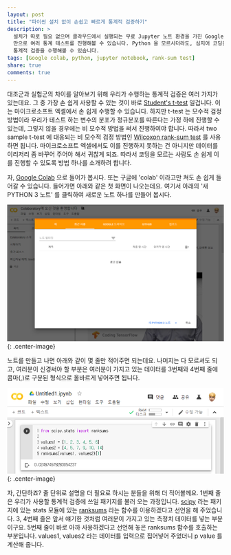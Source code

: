 ```yaml
---
layout: post
title: "파이썬 설치 없이 손쉽고 빠르게 통계적 검증하기"
description: >
  설치가 따로 필요 없으며 클라우드에서 실행되는 무료 Jupyter 노트 환경을 가진 Google Colaboratory 를 이용하여 단 몇 줄
  만으로 여러 통계 테스트를 진행해볼 수 있습니다. Python 을 모르시더라도, 심지어 코딩을 모르시더라도 간편하고 빠르게
  통계적 검증을 수행해볼 수 있습니다.
tags: [Google colab, python, jupyter notebook, rank-sum test]
share: true
comments: true
---
```


대조군과 실험군의 차이를 알아보기 위해 우리가 수행하는 통계적 검증은 여러 가지가 있는데요. 그 중 가장 손 쉽게 사용할 수
있는 것이 바로 [Student's t-test](https://en.wikipedia.org/wiki/Student%27s_t-test) 일겁니다. 이는 마이크로소프트
엑셀에서 손 쉽게 수행할 수 있습니다. 하지만 t-test 는 모수적 검정 방법이라 우리가 테스트 하는 변수의 분포가 정규분포를
따른다는 가정 하에 진행할 수 있는데, 그렇지 않을 경우에는 비 모수적 방법을 써서 진행하여야 합니다. 따라서 two sample
t-test 에 대응되는 비 모수적 검정 방법인 [Wilcoxon rank-sum test](https://en.wikipedia.org/wiki/Mann–Whitney_U_test) 를
사용하면 됩니다. 마이크로소프트 엑셀에서도 이를 진행하지 못하는 건 아니지만 데이터를 이리저리 좀 바꾸어 주어야 해서
귀찮게 되죠. 따라서 코딩을 모르는 사람도 손 쉽게 이를 진행할 수 있도록 방법 하나를 소개하려 합니다.

자, [Google Colab](https://colab.research.google.com/) 으로 들어가 봅시다. 또는 구글에 'colab' 이라고만 쳐도 손 쉽게
들어갈 수 있습니다. 들어가면 아래와 같은 첫 화면이 나오는데요. 여기서 아래의 '새 PYTHON 3 노트' 를 클릭하여 새로운 노트
하나를 만들어 봅시다.

![그림](/images/2019-09-29/fig1.png "startup page"){: .center-image}

노트를 만들고 나면 아래와 같이 몇 줄만 적어주면 되는데요. 나머지는 다 모르셔도 되고, 여러분이 신경써야 할 부분은
여러분이 가지고 있는 데이터를 3번째와 4번째 줄에 콤마(,)로 구분된 형식으로 올바르게 넣어주면 됩니다.

![그림](/images/2019-09-29/fig2.png "rank-sum test on colab"){: .center-image}

자, 간단하죠? 줄 단위로 설명을 더 필요로 하시는 분들을 위해 더 적어볼께요. 1번째 줄은 우리가 사용할 통계적 검증에 쓰일
패키지를 불러 오는 과정입니다. [scipy](https://scipy.org/) 라는 패키지에 있는 stats 모듈에 있는
[ranksums](https://docs.scipy.org/doc/scipy/reference/generated/scipy.stats.ranksums.html) 라는 함수를 이용하겠다고
선언을 해 주었습니다. 3, 4번째 줄은 앞서 얘기한 것처럼 여러분이 가지고 있는 측정치 데이터를 넣는 부분이구요.
5번째 줄이 바로 아까 사용하겠다고 선언해 놓은 ranksums 함수를 호출하는 부분입니다. values1, values2 라는 데이터를
입력으로 집어넣어 주었더니 p value 를 계산해 줍니다.
